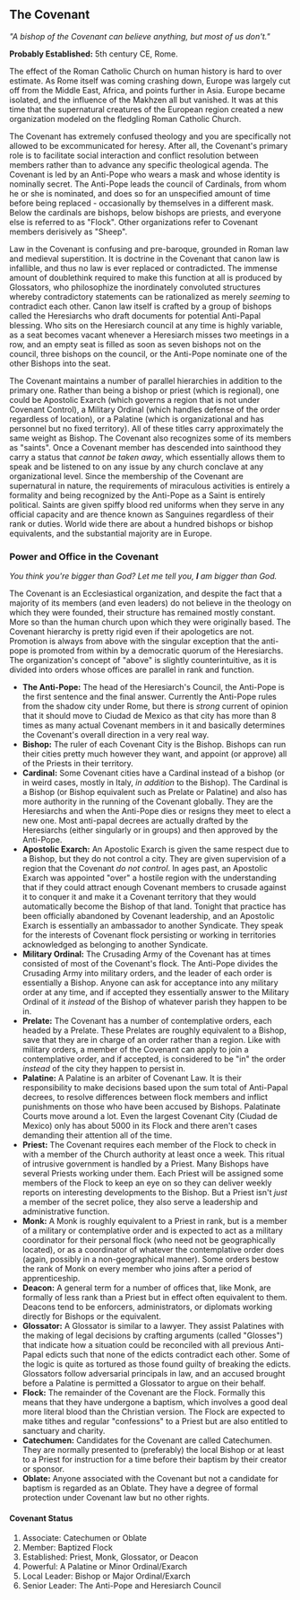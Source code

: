 ## The Covenant
_"A bishop of the Covenant can believe anything, but most of us don't."_

**Probably Established:** 5th century CE, Rome.

The effect of the Roman Catholic Church on human history is hard to over estimate. As Rome itself was coming crashing down, Europe was largely cut off from the Middle East, Africa, and points further in Asia. Europe became isolated, and the influence of the Makhzen all but vanished. It was at this time that the supernatural creatures of the European region created a new organization modeled on the fledgling Roman Catholic Church.

The Covenant has extremely confused theology and you are specifically not allowed to be excommunicated for heresy. After all, the Covenant's primary role is to facilitate social interaction and conflict resolution between members rather than to advance any specific theological agenda. The Covenant is led by an Anti-Pope who wears a mask and whose identity is nominally secret. The Anti-Pope leads the council of Cardinals, from whom he or she is nominated, and does so for an unspecified amount of time before being replaced - occasionally by themselves in a different mask. Below the cardinals are bishops, below bishops are priests, and everyone else is referred to as "Flock". Other organizations refer to Covenant members derisively as "Sheep".

Law in the Covenant is confusing and pre-baroque, grounded in Roman law and medieval superstition. It is doctrine in the Covenant that canon law is infallible, and thus no law is ever replaced or contradicted. The immense amount of doublethink required to make this function at all is produced by Glossators, who philosophize the inordinately convoluted structures whereby contradictory statements can be rationalized as merely _seeming_ to contradict each other. Canon law itself is crafted by a group of bishops called the Heresiarchs who draft documents for potential Anti-Papal blessing. Who sits on the Heresiarch council at any time is highly variable, as a seat becomes vacant whenever a Heresiarch misses two meetings in a row, and an empty seat is filled as soon as seven bishops not on the council,  three bishops on the council, or the Anti-Pope nominate one of the other Bishops into the seat.

The Covenant maintains a number of parallel hierarchies in addition to the primary one. Rather than being a bishop or priest (which is regional), one could be Apostolic Exarch (which governs a region that is not under Covenant Control), a Military Ordinal (which handles defense of the order regardless of location), or a Palatine (which is organizational and has personnel but no fixed territory). All of these titles carry approximately the same weight as Bishop. The Covenant also recognizes some of its members as "saints". Once a Covenant member has descended into sainthood they carry a status that _cannot be taken away_, which essentially allows them to speak and be listened to on any issue by any church conclave at any organizational level. Since the membership of the Covenant are supernatural in nature, the requirements of miraculous activities is entirely a formality and being recognized by the Anti-Pope as a Saint is entirely political. Saints are given spiffy blood red uniforms when they serve in any official capacity and are thence known as Sanguines regardless of their rank or duties. World wide there are about a hundred bishops or bishop equivalents, and the substantial majority are in Europe.

### Power and Office in the Covenant
_You think you're bigger than God? Let me tell you, **I** am bigger than God._

The Covenant is an Ecclesiastical organization, and despite the fact that a majority of its members (and even leaders) do not believe in the theology on which they were founded, their structure has remained mostly constant. More so than the human church upon which they were originally based. The Covenant hierarchy is pretty rigid even if their apologetics are not. Promotion is always from above with the singular exception that the anti-pope is promoted from within by a democratic quorum of the Heresiarchs. The organization's concept of "above" is slightly counterintuitive, as it is divided into orders whose offices are parallel in rank and function.

* **The Anti-Pope:** The head of the Heresiarch's Council, the Anti-Pope is the first sentence and the final answer. Currently the Anti-Pope rules from the shadow city under Rome, but there is _strong_ current of opinion that it should move to Ciudad de Mexico as that city has more than 8 times as many actual Covenant members in it and basically determines the Covenant's overall direction in a very real way.
* **Bishop:** The ruler of each Covenant City is the Bishop. Bishops can run their cities pretty much however they want, and appoint (or approve) all of the Priests in their territory.
* **Cardinal:** Some Covenant cities have a Cardinal instead of a bishop (or in weird cases, mostly in Italy, _in addition_ to the Bishop). The Cardinal is a Bishop (or Bishop equivalent such as Prelate or Palatine) and also has more authority in the running of the Covenant globally. They are the Heresiarchs and when the Anti-Pope dies or resigns they meet to elect a new one. Most anti-papal decrees are actually drafted by the Heresiarchs (either singularly or in groups) and then approved by the Anti-Pope.
* **Apostolic Exarch:** An Apostolic Exarch is given the same respect due to a Bishop, but they do not control a city. They are given supervision of a region that the Covenant _do not control_. In ages past, an Apostolic Exarch was appointed "over" a hostile region with the understanding that if they could attract enough Covenant members to crusade against it to conquer it and make it a Covenant territory that they would automatically become the Bishop of that land. Tonight that practice has been officially abandoned by Covenant leadership, and an Apostolic Exarch is essentially an ambassador to another Syndicate. They speak for the interests of Covenant flock persisting or working in territories acknowledged as belonging to another Syndicate.
* **Military Ordinal:** The Crusading Army of the Covenant has at times consisted of most of the Covenant's flock. The Anti-Pope divides the Crusading Army into military orders, and the leader of each order is essentially a Bishop. Anyone can ask for acceptance into any military order at any time, and if accepted they essentially answer to the Military Ordinal of it _instead_ of the Bishop of whatever parish they happen to be in.
* **Prelate:** The Covenant has a number of contemplative orders, each headed by a Prelate. These Prelates are roughly equivalent to a Bishop, save that they are in charge of an order rather than a region. Like with military orders, a member of the Covenant can apply to join a contemplative order, and if accepted, is considered to be "in" the order _instead_ of the city they happen to persist in.
* **Palatine:** A Palatine is an arbiter of Covenant Law. It is their responsibility to make decisions based upon the sum total of Anti-Papal decrees, to resolve differences between flock members and inflict punishments on those who have been accused by Bishops. Palatinate Courts move around a lot. Even the largest Covenant City (Ciudad de Mexico) only has about 5000 in its Flock and there aren't cases demanding their attention all of the time.
* **Priest:** The Covenant requires each member of the Flock to check in with a member of the Church authority at least once a week. This ritual of intrusive government is handled by a Priest. Many Bishops have several Priests working under them. Each Priest will be assigned some members of the Flock to keep an eye on so they can deliver weekly reports on interesting developments to the Bishop. But a Priest isn't _just_ a member of the secret police, they also serve a leadership and administrative function.
* **Monk:** A Monk is roughly equivalent to a Priest in rank, but is a member of a military or contemplative order and is expected to act as a military coordinator for their personal flock (who need not be geographically located), or as a coordinator of whatever the contemplative order does (again, possibly in a non-geographical manner). Some orders bestow the rank of Monk on every member who joins after a period of apprenticeship.
* **Deacon:** A general term for a number of offices that, like Monk, are formally of less rank than a Priest but in effect often equivalent to them. Deacons tend to be enforcers, administrators, or diplomats working directly for Bishops or the equivalent.
* **Glossator:** A Glossator is similar to a lawyer. They assist Palatines with the making of legal decisions by crafting arguments (called "Glosses") that indicate how a situation could be reconciled with all previous Anti-Papal edicts such that none of the edicts contradict each other. Some of the logic is quite as tortured as those found guilty of breaking the edicts. Glossators follow adversarial principals in law, and an accused brought before a Palatine is permitted a Glossator to argue on their behalf.
* **Flock:** The remainder of the Covenant are the Flock. Formally this means that they have undergone a baptism, which involves a good deal more literal blood than the Christian version. The Flock are expected to make tithes and regular "confessions" to a Priest but are also entitled to sanctuary and charity.
* **Catechumen:** Candidates for the Covenant are called Catechumen. They are normally presented to (preferably) the local Bishop or at least to a Priest for instruction for a time before their baptism by their creator or sponsor.
* **Oblate:** Anyone associated with the Covenant but not a candidate for baptism is regarded as an Oblate. They have a degree of formal protection under Covenant law but no other rights.

#### Covenant Status

1. Associate: Catechumen or Oblate
2. Member: Baptized Flock
3. Established: Priest, Monk, Glossator, or Deacon
4. Powerful: A Palatine or Minor Ordinal/Exarch
5. Local Leader: Bishop or Major Ordinal/Exarch
6. Senior Leader: The Anti-Pope and Heresiarch Council
